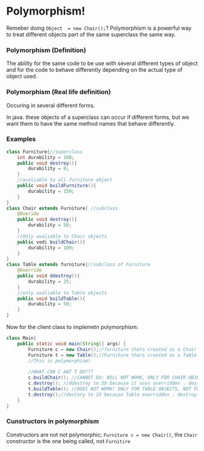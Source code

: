 # Polymorphism!

Remeber doing `Object  = new Chair();`? Polymorphism is a powerful way to treat different objects part of the same superclass the same way.

### Polymorphism (Definition)

The ability for the same code to be use with several different types of object and for the code to behave differently depending on the actual type of object used.

### Polymorphism (Real life definition)

Occuring in several different forms.

In java. these objects of a superclass can occur if different forms, but we want them to have the same method names that behave differently.

### Examples

```java
class Furniture{//superclass
    int durability = 100;
    public void destroy(){
        durability = 0;
    }
    //avaliable to all furniture object
    public void buildFurniture(){
        durability = 150;
    }
}
class Chair extends Furniture{ //subclass
    @Overide
    public void destroy(){
        durability = 50;
    }
    //Only avaliable to Chair objects
    public vodi buildChair(){
        durability = 100;
    }
}
class Table extends furniture{//subclass of Furniture
    @Override
    public void ddestroy(){
        durability = 25;
    }
    //only avaliable to Table objects
    public void buildTable(){
        durability = 50;
    }
}
```

Now for the client class to implemetn polymorphism:

```java
class Main{
    public static void main(String[] args) {
        Furniture c = new Chair();//furniture thats created as a Chair
        Furniture t = new Table();//Furniture thars created as a Table
        //This is polymorphism!
        
        //WHAT CAN C ANT T DO???
        c.buildChair(); //CANNOT DO: WILL NOT WORK, ONLY FOR CHAIR OBJECTS
        c.destroy(); //ddestroy to 50 because it uses overridden . destroy()
        t.buildTable(); //DOES NOT WORK! ONLY FOR TABLE OBJECTS, NOT FURNITURE
        t.destroy();//destory to 25 because Table overridden . destroy()
    }
}
```

### Cunstructors in polymorphism

Constructors are not not polymorphic; `Furniture c = new Chair()`, the `Chair` constructor is the one being called, not `Furnitire`